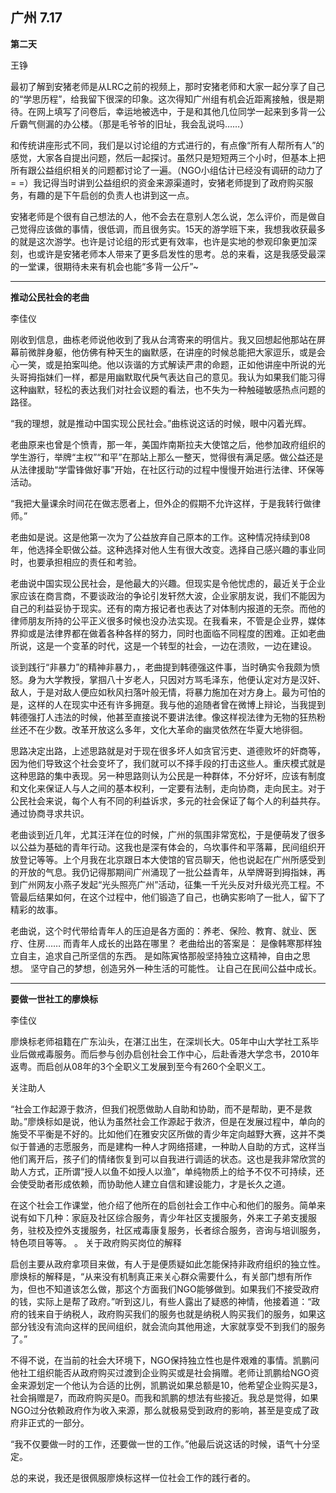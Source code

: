 ## 广州 7.17

**第二天**

王铮

最初了解到安猪老师是从LRC之前的视频上，那时安猪老师和大家一起分享了自己的“学思历程”，给我留下很深的印象。这次得知广州组有机会近距离接触，很是期待。在网上填写了问卷后，幸运地被选中，于是和其他几位同学一起来到多背一公斤霸气侧漏的办公楼。（那是毛爷爷的旧址，我会乱说吗……）

和传统讲座形式不同，我们是以讨论组的方式进行的，有点像“所有人帮所有人”的感觉，大家各自提出问题，然后一起探讨。虽然只是短短两三个小时，但基本上把所有跟公益组织相关的问题都讨论了一遍。（NGO小组估计已经没有调研的动力了= =）我记得当时讲到公益组织的资金来源渠道时，安猪老师提到了政府购买服务，有趣的是下午启创的负责人也讲到这一点。

安猪老师是个很有自己想法的人，他不会去在意别人怎么说，怎么评价，而是做自己觉得应该做的事情，很低调，而且很务实。15天的游学班下来，我想我收获最多的就是这次游学。也许是讨论组的形式更有效率，也许是实地的参观印象更加深刻，也或许是安猪老师本人带来了更多启发性的思考。总的来看，这是我感受最深的一堂课，很期待未来有机会也能“多背一公斤”~

---

**推动公民社会的老曲**

李佳仪

刚收到信息，曲栋老师说他收到了我从台湾寄来的明信片。我又回想起他那站在屏幕前微胖身躯，他仿佛有种天生的幽默感，在讲座的时候总能把大家逗乐，或是会心一笑，或是拍案叫绝。他以诙谐的方式解读严肃的命题，正如他讲座中所说的光头哥拇指妹们一样，都是用幽默取代戾气表达自己的意见。我认为如果我们能习得这种幽默，轻松的表达我们对社会议题的看法，也不失为一种触碰敏感热点问题的路径。

“我的理想，就是推动中国实现公民社会。”曲栋说这话的时候，眼中闪着光辉。

老曲原来也曾是个愤青，那一年，美国炸南斯拉夫大使馆之后，他参加政府组织的学生游行，举牌“主权”“和平”在那站上那么一整天，觉得很有满足感。做公益还是从法律援助“学雷锋做好事”开始，在社区行动的过程中慢慢开始进行法律、环保等活动。

“我把大量课余时间花在做志愿者上，但外企的假期不允许这样，于是我转行做律师。”

老曲如是说。这是他第一次为了公益放弃自己原本的工作。这种情况持续到08年，他选择全职做公益。这种选择对他人生有很大改变。选择自己感兴趣的事业同时，也要承担相应的责任和考验。

老曲说中国实现公民社会，是他最大的兴趣。但现实是令他忧虑的，最近关于企业家应该在商言商，不要谈政治的争论引发轩然大波，企业家朋友说，我们不能因为自己的利益妥协于现实。还有的南方报记者也表达了对体制内报道的无奈。而他的律师朋友所持的公平正义很多时候也没办法实现。在我看来，不管是企业界，媒体界抑或是法律界都在做着各种各样的努力，同时也面临不同程度的困难。正如老曲所说，这是一个变革的时代，这是一个转型的社会，一边在溃败，一边在建设。

谈到践行“非暴力”的精神非暴力，，老曲提到韩德强这件事，当时确实令我颇为愤怒。身为大学教授，掌掴八十岁老人，只因对方骂毛泽东，他便认定对方是汉奸、敌人，于是对敌人便应如秋风扫落叶般无情，将暴力施加在对方身上。最为可怕的是，这样的人在现实中还有许多拥趸。我与他的追随者曾在微博上辩论，当我提到韩德强打人违法的时候，他甚至直接说不要讲法律。像这样视法律为无物的狂热粉丝还不在少数。改革开放这么多年，文化大革命的幽灵依然在华夏大地徘徊。

思路决定出路，上述思路就是对于现在很多坏人如贪官污吏、道德败坏的奸商等，因为他们导致这个社会变坏了，我们就可以不择手段的打击这些人。重庆模式就是这种思路的集中表现。另一种思路则认为公民是一种群体，不分好坏，应该有制度和文化来保证人与人之间的基本权利，一定要有法制，走向协商，走向民主。对于公民社会来说，每个人有不同的利益诉求，多元的社会保证了每个人的利益共存。通过协商寻求共识。

老曲谈到近几年，尤其汪洋在位的时候，广州的氛围非常宽松，于是便萌发了很多以公益为基础的青年行动。这我也是深有体会的，乌坎事件和平落幕，民间组织开放登记等等。上个月我在北京跟日本大使馆的官员聊天，他也说起在广州所感受到的开放的气息。我仍记得那期间广州涌现了一批公益青年，从举牌哥到拇指妹，再到广州网友小燕子发起“光头照亮广州”活动，征集一千光头反对升级光亮工程。不管最后结果如何，在这个过程中，他们锻造了自己，也确实影响了一批人，留下了精彩的故事。

老曲说，这个时代带给青年人的压迫是各方面的：养老、保险、教育、就业、医疗、住房……
而青年人成长的出路在哪里？
老曲给出的答案是：
是像韩寒那样独立自主，追求自己所坚信的东西。
是如陈寅恪那般坚持独立这精神，自由之思想。
坚守自己的梦想，创造另外一种生活的可能性。 
让自己在民间公益中成长。

---

**要做一世社工的廖焕标**

李佳仪

廖焕标老师祖籍在广东汕头，在湛江出生，在深圳长大。05年中山大学社工系毕业后做戒毒服务。而后参与创办启创社会工作中心，后赴香港大学念书，2010年返粤。而启创从08年的3个全职义工发展到至今有260个全职义工。

关注助人

“社会工作起源于救济，但我们祝愿做助人自助和协助，而不是帮助，更不是救助。”廖焕标如是说，他认为虽然社会工作源起于救济，但是在发展过程中，单向的施受不平衡是不好的。比如他们在雅安灾区所做的青少年定向越野大赛，这并不类似于普通的志愿服务，而是建构一种人才网络搭建，一种助人自助的方式，这样当他们离开后，孩子们的情绪恢复到可以自我进行调适的状态。这也是我非常欣赏的助人方式，正所谓“授人以鱼不如授人以渔”，单纯物质上的给予不仅不可持续，还会使受助者形成依赖，而协助他人建立自信和建设能力，才是长久之道。

在这个社会工作课堂，他介绍了他所在的启创社会工作中心和他们的服务。简单来说有如下几种：家庭及社区综合服务，青少年社区支援服务，外来工子弟支援服务，驻校及控外支援服务，社区戒毒康复服务，长者综合服务，咨询与培训服务，特色项目等等。
。
关于政府购买岗位的解释

启创主要从政府拿项目来做，有人于是便质疑如此怎能保持非政府组织的独立性。廖焕标的解释是，“从来没有机制真正来关心群众需要什么，有关部门想有所作为，但也不知道该怎么做，那这个方面我们NGO能够做到。如果我们不接受政府的钱，实际上是帮了政府。”听到这儿，有些人露出了疑惑的神情，他接着道：“政府的钱来自于纳税人，政府购买我们的服务也就是纳税人购买我们的服务，如果这部分钱没有流向这样的民间组织，就会流向其他用途，大家就享受不到我们的服务了。”

不得不说，在当前的社会大环境下，NGO保持独立性也是件艰难的事情。凯鹏问他社工组织能否从政府购买过渡到企业购买或是社会捐赠。老师让凯鹏给NGO资金来源划定一个他认为合适的比例，凯鹏说如果总额是10，他希望企业购买是3，社会捐赠是7，而政府购买是0。而我和凯鹏的想法有些接近。我总是觉得，如果NGO过分依赖政府作为收入来源，那么就极易受到政府的影响，甚至是变成了政府非正式的一部分。

“我不仅要做一时的工作，还要做一世的工作。”他最后说这话的时候，语气十分坚定。

总的来说，我还是很佩服廖焕标这样一位社会工作的践行者的。